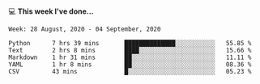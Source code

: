 💻 **This week I've done...**

<!--START_SECTION:waka-->
```text
Week: 28 August, 2020 - 04 September, 2020

Python      7 hrs 39 mins       ██████████████░░░░░░░░░░░   55.85 % 
Text        2 hrs 8 mins        ████░░░░░░░░░░░░░░░░░░░░░   15.66 % 
Markdown    1 hr 31 mins        ██░░░░░░░░░░░░░░░░░░░░░░░   11.11 % 
YAML        1 hr 8 mins         ██░░░░░░░░░░░░░░░░░░░░░░░   08.36 % 
CSV         43 mins             █░░░░░░░░░░░░░░░░░░░░░░░░   05.23 %
```
<!--END_SECTION:waka-->
